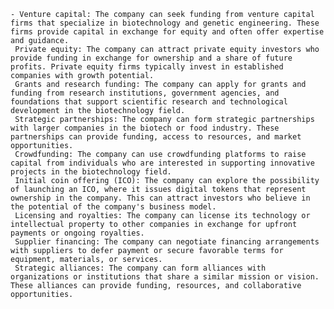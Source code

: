     - Venture capital: The company can seek funding from venture capital firms that specialize in biotechnology and genetic engineering. These firms provide capital in exchange for equity and often offer expertise and guidance.
     Private equity: The company can attract private equity investors who provide funding in exchange for ownership and a share of future profits. Private equity firms typically invest in established companies with growth potential.
     Grants and research funding: The company can apply for grants and funding from research institutions, government agencies, and foundations that support scientific research and technological development in the biotechnology field.
     Strategic partnerships: The company can form strategic partnerships with larger companies in the biotech or food industry. These partnerships can provide funding, access to resources, and market opportunities.
     Crowdfunding: The company can use crowdfunding platforms to raise capital from individuals who are interested in supporting innovative projects in the biotechnology field.
     Initial coin offering (ICO): The company can explore the possibility of launching an ICO, where it issues digital tokens that represent ownership in the company. This can attract investors who believe in the potential of the company's business model.
     Licensing and royalties: The company can license its technology or intellectual property to other companies in exchange for upfront payments or ongoing royalties.
     Supplier financing: The company can negotiate financing arrangements with suppliers to defer payment or secure favorable terms for equipment, materials, or services.
     Strategic alliances: The company can form alliances with organizations or institutions that share a similar mission or vision. These alliances can provide funding, resources, and collaborative opportunities.

